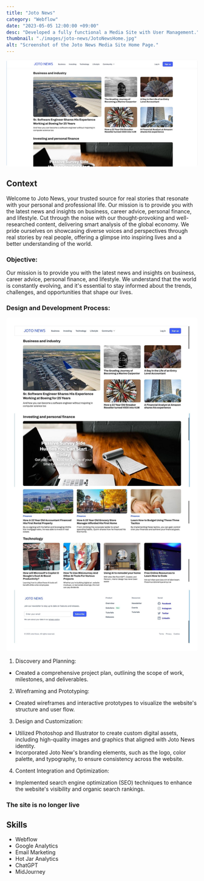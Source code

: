 ```yaml
---
title: "Joto News"
category: "Webflow"
date: "2023-05-05 12:00:00 +09:00"
desc: "Developed a fully functional a Media Site with User Management."
thumbnail: "./images/joto-news/JotoNewsHome.jpg"
alt: "Screenshot of the Joto News Media Site Home Page."
---
```


<img src="./images/joto-news/JotoNewsHome.jpg"
     alt="Screenshot of the Joto News Media Site Home Page."
     style="border-radius: 5px;" />

## Context

Welcome to Joto News, your trusted source for real stories that resonate with your personal and professional life. Our mission is to provide you with the latest news and insights on business, career advice, personal finance, and lifestyle. Cut through the noise with our thought-provoking and well-researched content, delivering smart analysis of the global economy. We pride ourselves on showcasing diverse voices and perspectives through real stories by real people, offering a glimpse into inspiring lives and a better understanding of the world.

### Objective:

Our mission is to provide you with the latest news and insights on business, career advice, personal finance, and lifestyle. We understand that the world is constantly evolving, and it's essential to stay informed about the trends, challenges, and opportunities that shape our lives.

### Design and Development Process:

<img src="./images/joto-news/Joto News.jpg"
     alt="A full wireframe mockup of the website layout"
     style="border-radius: 5px;" />

1. Discovery and Planning:

- Created a comprehensive project plan, outlining the scope of work, milestones, and deliverables.

2. Wireframing and Prototyping:

- Created wireframes and interactive prototypes to visualize the website's structure and user flow.

3. Design and Customization:

- Utilized Photoshop and Illustrator to create custom digital assets, including high-quality images and graphics that aligned with Joto News identity.
- Incorporated Joto New's branding elements, such as the logo, color palette, and typography, to ensure consistency across the website.

4. Content Integration and Optimization:

- Implemented search engine optimization (SEO) techniques to enhance the website's visibility and organic search rankings.

### The site is no longer live

## Skills

- Webflow
- Google Analytics
- Email Marketing
- Hot Jar Analytics
- ChatGPT
- MidJourney
